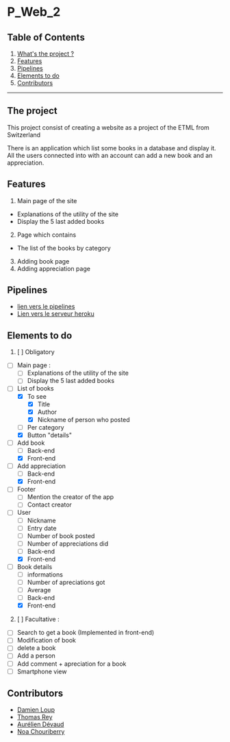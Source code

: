 # P_Web_2

## Table of Contents
1. [What's the project ?](#the-project)
2. [Features](#features)
3. [Pipelines](#pipelines)
3. [Elements to do](#elements-to-do)
4. [Contributors](#contributors)

<hr>

## The project
This project consist of creating a website as a project of the ETML from Switzerland

There is an application which list some books in a database and display it.<br>
All the users connected into with an account can add a new book and an appreciation.

## Features
1. Main page of the site
  - Explanations of the utility of the site
  - Display the 5 last added books
2. Page which contains
  - The list of the books by category
3. Adding book page
4. Adding appreciation page

## Pipelines
- [lien vers le pipelines](https://app.circleci.com/pipelines/github/dam277/P_Web_2?invite=true)
- [Lien vers le serveur heroku](https://dashboard.heroku.com/apps/p-web-2)

## Elements to do
1. [ ] Obligatory
  - [ ] Main page :
    - [ ] Explanations of the utility of the site
    - [ ] Display the 5 last added books
  - [ ] List of books
    - [x] To see
      - [x] Title
      - [x] Author
      - [x] Nickname of person who posted
    - [ ] Per category
    - [x] Button "details"
  - [ ] Add book
    - [ ] Back-end
    - [x] Front-end
  - [ ] Add appreciation
    - [ ] Back-end
    - [x] Front-end
  - [ ] Footer
    - [ ] Mention the creator of the app
    - [ ] Contact creator
  - [ ] User
    - [ ] Nickname
    - [ ] Entry date
    - [ ] Number of book posted
    - [ ] Number of appreciations did
    - [ ] Back-end
    - [x] Front-end
  - [ ] Book details
    - [ ] informations
    - [ ] Number of apreciations got
    - [ ] Average
    - [ ] Back-end
    - [x] Front-end
2. [ ] Facultative :
  - [ ] Search to get a book (Implemented in front-end)
  - [ ] Modification of book
  - [ ] delete a book
  - [ ] Add a person
  - [ ] Add comment + apreciation for a book
  - [ ] Smartphone view

## Contributors
- [Damien Loup](https://github.com/dam277)
- [Thomas Rey](https://github.com/ThomasRey1)
- [Aurélien Dévaud](https://github.com/AureDeva)
- [Noa Chouriberry](https://github.com/noacid2a)
